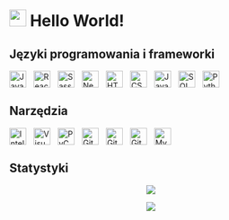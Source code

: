 # <img src="https://media.giphy.com/media/hvRJCLFzcasrR4ia7z/giphy.gif" width="30px"> Hello World!

## Języki programowania i frameworki
<img align="left" alt="Java" height="30px" src="https://www.svgrepo.com/show/184143/java.svg" style="padding-right:10px;">
<img align="left" alt="React" height="30px" src="https://cdn.jsdelivr.net/gh/devicons/devicon/icons/react/react-original.svg" style="padding-right:10px;">
<img align="left" alt="Sass" height="30px" src="https://cdn.jsdelivr.net/gh/devicons/devicon/icons/sass/sass-original.svg" style="padding-right:10px;">
<img align="left" alt="NestJS" height="30px" src="https://www.svgrepo.com/show/354107/nestjs.svg" style="padding-right:10px;">
<img align="left" alt="HTML5" height="30px" src="https://cdn.jsdelivr.net/gh/devicons/devicon/icons/html5/html5-original.svg" style="padding-right:10px;">
<img align="left" alt="CSS3" height="30px" src="https://cdn.jsdelivr.net/gh/devicons/devicon/icons/css3/css3-original.svg" style="padding-right:10px;">
<img align="left" alt="JavaScript" height="30px" src="https://cdn.jsdelivr.net/gh/devicons/devicon/icons/javascript/javascript-original.svg" style="padding-right:10px;">
<img align="left" alt="SQL" height="30px" src="https://www.svgrepo.com/show/255832/sql.svg" style="padding-right:10px;">
<img alt="Python" height="30px" src="https://www.svgrepo.com/show/374016/python.svg" style="padding-right:10px;">

## Narzędzia

<img align="left" alt="Intellij Idea" height="30px" src="https://www.svgrepo.com/show/353906/intellij-idea.svg" style="padding-right:10px;">
<img align="left" alt="Visual Studio Code" height="30px" src="https://cdn.jsdelivr.net/gh/devicons/devicon/icons/vscode/vscode-original.svg" style="padding-right:10px;">
<img align="left" alt="PyCharm" height="30px" src="https://www.svgrepo.com/show/354237/pycharm.svg" style="padding-right:10px;">
<img align="left" alt="Git" height="30px" src="https://cdn.jsdelivr.net/gh/devicons/devicon/icons/git/git-original.svg" style="padding-right:10px;">
<img align="left" alt="GitHub" height="30px" src="https://user-images.githubusercontent.com/3369400/139448065-39a229ba-4b06-434b-bc67-616e2ed80c8f.png" style="padding-right:10px;">
<img align="left" alt="GitHub Desktop" height="30px" src="https://desktop.github.com/images/desktop-icon.svg" style="padding-right:10px;">
<img alt="MySQL" height="30px" src="https://cdn.jsdelivr.net/gh/devicons/devicon/icons/mysql/mysql-original.svg" style="padding-right:10px;">

## Statystyki

<p align="center">
<a href="https://github.com/JRKKRUPICKI">
<img src="https://github-readme-stats.vercel.app/api?username=JRKKRUPICKI&title_color=007bff&text_color=e7e7e7&icon_color=007bff&border_color=007bff&bg_color=171c28&show_icons=true&layout=compact">
</a>
</p>

<p align="center">
<a href="https://github.com/JRKKRUPICKI">
<img src="https://github-readme-stats.vercel.app/api/top-langs/?username=JRKKRUPICKI&title_color=007bff&text_color=e7e7e7&border_color=007bff&bg_color=171c28&layout=compact">
</a>
</p>
